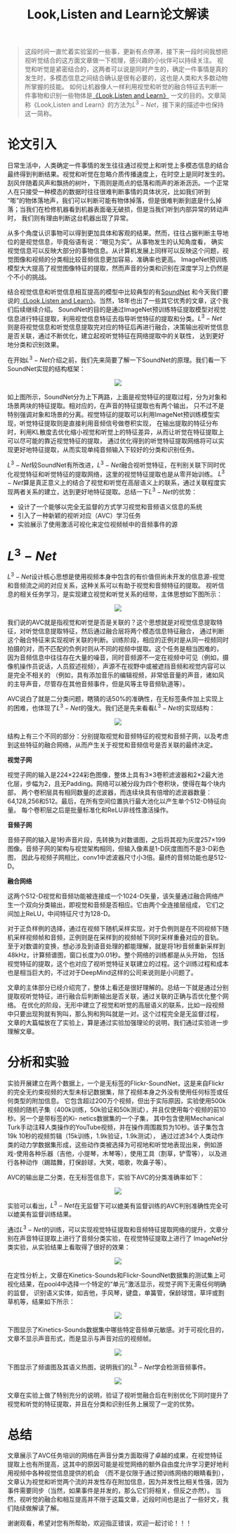 ﻿---
layout: post
title: Look,Listen and Learn论文解读
category: 技术
tags: [Cross-modal]
description: 
---

> 这段时间一直忙着实验室的一些事，更新有点停滞，接下来一段时间我想把视听觉结合的这方面文章做一下梳理，感兴趣的小伙伴可以持续关注。
视觉和听觉是紧密结合的，这两者可以说是同时产生的，确定一件事情是真的发生时，多模态信息之间结合确认是很有必要的，这也是人类和大多数动物所掌握的技能。
如何让机器像人一样利用视觉和听觉的融合特征去判断一件事物和识别一些物体是[《Look,Listen and Learn》](https://arxiv.org/abs/1705.08168)
一文的目的。文章简称《Look,Listen and Learn》的方法为$L^3-Net$，接下来的描述中也保持这一简称。

# 论文引入

日常生活中，人类确定一件事情的发生往往通过视觉上和听觉上多模态信息的结合最终得到判断结果。视觉和听觉在忽略介质传播速度上，在时空上是同时发生的。
刮风伴随着风声和飘扬的树叶，下雨则是雨点的低落和雨声的淅淅沥沥。一个正常人在只接受一种模态的数据时往往很难判断事情的具体状况，比如我们听到
“嘭”的物体落地声，我们可以判断可能有物体掉落，但是很难判断到底是什么掉落；当我们在检修机器看到机器表面毫无破损，但是当我们听到内部异常的转动声时，
我们则有理由判断这台机器出现了异常。

从多个角度认识事物可以得到更加具体和客观的结果。然而，往往占据判断主导地位的是视觉信息，毕竟俗语有说：“眼见为实”。从事物发生的认知角度看，
确实视觉信息可以反映大部分的事物信息。从计算机发展上同样可以反映这个问题，视觉图像和视频的分类相比较音频信息更加容易，准确率也更高。
ImageNet预训练模型大大提高了视觉图像特征的提取，然而声音的分类和识别在深度学习上仍然是个不小的挑战。

结合视觉信息和听觉信息相互提高的模型中比较典型的有[SoundNet](https://people.csail.mit.edu/yusuf/publications/2016/Aytar16/aytar16.pdf)
和今天我们要说的[《Look,Listen and Learn》](https://arxiv.org/abs/1705.08168)。当然，18年也出了一些其它优秀的文章，这个我们后续继续介绍。
SoundNet的目的是通过ImageNet预训练特征提取模型对视觉信息进行特征提取，利用视觉信息特征去指导听觉特征的提取和分类。$L^3-Net$
则是将视觉信息和听觉信息提取完对应的特征后再进行融合，决策输出视听觉信息是否关联，通过不断优化，建立起视听觉特征在网络提取中的关联性，
达到更好地分类和识别效果。

在开始$L^3-Net$介绍之前，我们先来简要了解一下SoundNet的原理。我们看一下SoundNet实现的结构框架：

<p align="center">
    <img src="/assets/img/CrossModal/L3Net1.png">
</p>

如上图所示，SoundNet分为上下两路，上面是视觉特征的提取过程，分为对象和场景两块的特征提取。相对应的，在声音的特征提取也有两个输出，
只不过不是特别强调对象和场景的分离。视觉特征的提取可以利用ImageNet预训练模型实现，听觉特征提取则是直接利用音频信号做卷积实现，
在输出提取的特征分布时，利用KL散度去优化缩小视觉和听觉上的特征差异，从而让听觉在特征提取上可以尽可能的靠近视觉特征的提取，
通过优化得到的听觉特征提取网络将可以实现更好地特征提取，从而实现单纯音频输入下较好的分类和识别任务。

$L^3-Net$较SoundNet有所改进，$L^3-Net$融合视听觉特征，在判别关联下同时优化视觉特征和听觉特征的提取网络，这里的视觉特征提取也是从零开始训练。
$L^3-Net$算是真正意义上的结合了视觉和听觉在高层语义上的联系，通过关联程度实现两者关系的建立，达到更好地特征提取。总结一下$L^3-Net$的优势：

- 设计了一个能够以完全无监督的方式学习视觉和音频语义信息的系统
- 引入了一种新颖的视听对应（AVC）学习任务
- 实验展示了使用激活可视化来定位视频帧中的音频事件的源

# $L^3-Net$

$L^3-Net$设计核心思想是使用视频本身中包含的有价值但尚未开发的信息源-视觉和音频流之间的对应关系，这种关系可以有助于视觉和音频特征的提取。
视听信息的相关任务学习，是实现建立视觉和听觉关系的纽带，主体思想如下图所示：

<p align="center">
    <img src="/assets/img/CrossModal/L3Net2.png">
</p>

我们说的AVC就是指视觉和听觉是否是关联的？这个思想就是对视觉信息提取特征，对听觉信息提取特征，然后通过融合层将两个模态信息特征融合，
通过判断这个融合特征来实现视听关联的判断。训练阶段，相应的正例对是从同一视频同时拍摄的对，而不匹配的负例对则从不同的视频中提取。这个任务是相当困难的，
因为音频信息中往往存在大量的噪音，同时音频源不一定在视频中可见（例如，摄像机操作员说话，人员叙述视频），声源不在视野中或被遮挡音频和视觉内容可以是完全不相关的
（例如，具有添加音乐的编辑视频，非常低音量的声音，诸如风的主导声音，尽管存在其他音频事件，但是风等主导音频轨道等）。

AVC说白了就是二分类问题，瞎猜的话50%的准确性，在无标签条件加上实现上的困难，也体现了$L^3-Net$的强大。我们还是先来看看$L^3-Net$的实现结构：

<p align="center">
    <img src="/assets/img/CrossModal/L3Net3.png">
</p>

结构上有三个不同的部分：分别提取视觉和音频特征的视觉和音频子网，以及考虑到这些特征的融合网络，从而产生关于视觉和音频信号是否关联的最终决定。

**视觉子网**

视觉子网的输入是224×224彩色图像，整体上具有3×3卷积滤波器和2×2最大池化层，步幅为2，且无Padding。网络可以被分段为四个卷积块，使得在每个块内部，
两个卷积层具有相同数量的滤波器，而连续块具有倍增的滤波器数量：64,128,256和512。最后，在所有空间位置执行最大池化以产生单个512-D特征向量。
每个卷积层之后是批量标准化和ReLU非线性激活操作。

**音频子网**

音频子网的输入是1秒声音片段，先转换为对数谱图，之后将其视为灰度257×199图像。音频子网的架构与视觉架构相同，但输入像素是1-D灰度图而不是3-D彩色图，
因此与视频子网相比，conv1中滤波器尺寸小3倍。最终的音频功能也是512-D。

**融合网络**

这两个512-D视觉和音频功能被连接成一个1024-D矢量，该矢量通过融合网络产生一个双向分类输出，即视觉和音频是否相应。它由两个全连接层组成，
它们之间加上ReLU，中间特征尺寸为128-D。

对于正负样例的选择，通过在视频下随机采样实现，对于负例则是在不同视频下随机采样视频帧和音频，正例则是在采样到的视频帧下同时采样重叠对应的音轨。
至于对数谱的变换，想必涉及到语音处理的都能理解，就是将1秒音频重新采样到48kHz，计算频谱图，窗口长度为0.01秒。整个网络的训练都是从头开始，
包括视觉特征的提取，这个也对应了视听觉特征关联建立的过程。这个训练过程和成本也是相当巨大的，不过对于DeepMind这样的公司来说则是小问题了。

文章的主体部分已经介绍完了，整体上看还是很好理解的。总结一下就是通过分别提取视听觉特征，进行融合后判断输出是否关联，通过关联的正确与否优化整个网络。
在优化的阶段，无形中建立了视觉和听觉的高层语义的联系，比如一段视频中只要出现狗就有狗叫，那么狗和狗叫就是一对。这个过程完全是无监督过程，
文章的大篇幅放在了实验上，算是通过实验加强理论的说明，我们通过实验进一步理解文章。

# 分析和实验

实验开展建立在两个数据上，一个是无标签的Flickr-SoundNet，这是来自Flickr的完全无约束视频的大型未标记数据集，除了视频本身之外没有使用任何标签或任何类型的附加信息。
它包含超过200万个视频，但出于实际原因，实验使用500k视频的随机子集（400k训练，50k验证和50k测试），并且仅使用每个视频的前10秒。另一个是带标签的Ki- netics数据集的一个子集，
其中包含使用Mechanical Turk手动注释人类操作的YouTube视频，并在操作周围裁剪为10秒。该子集包含19k 10秒的视频剪辑（15k训练，1.9k验证，1.9k测试），
通过过滤34个人类动作类的动力学数据集形成，这些动作类被选择为可视地和听觉地表现出来，例如游戏-使用各种乐器（吉他，小提琴，木琴等），使用工具（割草，铲雪等），
以及进行各种动作（踢踏舞，打保龄球，大笑，唱歌，吹鼻子等）。

AVC的输出是二分类，在无标签信息下，实验下AVC的分类准确率如下：

<p align="center">
    <img src="/assets/img/CrossModal/L3Net4.png">
</p>

实验可以看出，$L^3-Net$在无监督下可以媲美有监督训练的AVC判别准确性完全可以媲美有监督训练结果。

通过$L^3-Net$的训练，可以实现视觉特征提取和音频特征提取网络的提升，文章分别在声音特征提取上进行了音频分类实验，在视觉特征提取上进行了
ImageNet分类实验，从实验结果上看取得了很好的效果：

<p align="center">
    <img src="/assets/img/CrossModal/L3Net5.png">
</p>

在定性分析上，文章在Kinetics-Sounds和Flickr-SoundNet数据集的测试集上可视化结果，在pool4中选择一个特定的“单元”激活显示，视觉子网下无需任何明确的监督，
识别语义实体，如吉他，手风琴，键盘，单簧管，保龄球馆，草坪或割草机等，结果如下所示：

<p align="center">
    <img src="/assets/img/CrossModal/L3Net6.png">
</p>

下图显示了Kinetics-Sounds数据集中哪些特定音频单元敏感。对于可视化目的，文章不显示声音形式，而是显示与声音对应的视频帧。

<p align="center">
    <img src="/assets/img/CrossModal/L3Net7.png">
</p>

下图显示了频谱图及其语义热图，说明我们的$L^3-Net$学会检测音频事件。

<p align="center">
    <img src="/assets/img/CrossModal/L3Net8.png">
</p>

文章在实验上做了特别充分的说明，验证了视听觉融合后在判别优化下同时提升了视觉和听觉的特征提取，并且在分类和识别任务上展现了一定的优势。

# 总结

文章展示了AVC任务培训的网络在声音分类方面取得了卓越的成果，在视觉特征提取上也有所提高，这其中的原因可能是视觉网络的额外自由度允许学习更好地利用视频中各种视觉信息提供的机会
（而不是仅限于通过预训练网络的眼睛看到），文章认为视觉和听觉两个流的并发性存在附加信息，因为并发性比相关性强，因为事件需要同步（当然，如果事件是并发的，那么它们将相关，但反之亦然）。
当然，视听觉的融合和相互提高并不限于这篇文章，近段时间也是出了一些好文，我们陆续做解读了解。

谢谢观看，希望对您有所帮助，欢迎指正错误，欢迎一起讨论！！！